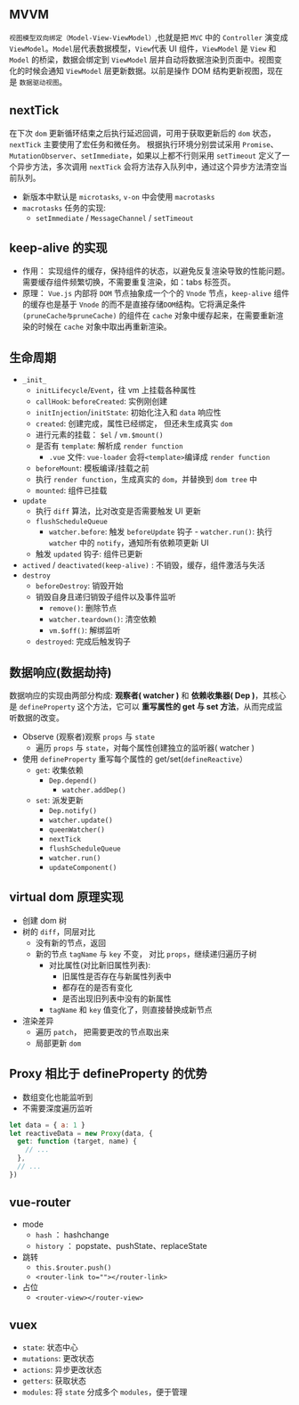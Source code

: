 ## MVVM

`视图模型双向绑定（Model-View-ViewModel）`,也就是把 `MVC` 中的 `Controller` 演变成 `ViewModel`。`Model`层代表数据模型，`View`代表 UI 组件，`ViewModel` 是 `View` 和 `Model` 的桥梁，数据会绑定到 `ViewModel` 层并自动将数据渲染到页面中。视图变化的时候会通知 `ViewModel` 层更新数据。以前是操作 DOM 结构更新视图，现在是 `数据驱动视图`。

## nextTick

在下次 `dom` 更新循环结束之后执行延迟回调，可用于获取更新后的 `dom` 状态， `nextTick` 主要使用了宏任务和微任务。 根据执行环境分别尝试采用 `Promise`、`MutationObserver`、`setImmediate`，如果以上都不行则采用 `setTimeout` 定义了一个异步方法，多次调用 `nextTick` 会将方法存入队列中，通过这个异步方法清空当前队列。

- 新版本中默认是 `microtasks`, `v-on` 中会使用 `macrotasks`
- `macrotasks` 任务的实现:
  - `setImmediate` / `MessageChannel` / `setTimeout`

## keep-alive 的实现

- 作用： 实现组件的缓存，保持组件的状态，以避免反复渲染导致的性能问题。需要缓存组件频繁切换，不需要重复渲染，如：tabs 标签页。
- 原理： `Vue.js` 内部将 `DOM` 节点抽象成一个个的 `Vnode` 节点，`keep-alive` 组件的缓存也是基于 `Vnode` 的而不是直接存储`DOM`结构。它将满足条件 `(pruneCache与pruneCache)` 的组件在 `cache` 对象中缓存起来，在需要重新渲染的时候在 `cache` 对象中取出再重新渲染。

## 生命周期

- `_init_`
  - `initLifecycle`/`Event`，往 vm 上挂载各种属性
  - `callHook`: `beforeCreated`: 实例刚创建
  - `initInjection`/`initState`: 初始化注入和 `data` 响应性
  - `created`: 创建完成，属性已经绑定， 但还未生成真实 `dom`
  - 进行元素的挂载： `$el` / `vm.$mount()`
  - 是否有 `template`: 解析成 `render function`
    - `.vue` 文件: `vue-loader` 会将`<template>`编译成 `render function`
  - `beforeMount`: 模板编译/挂载之前
  - 执行 `render function`，生成真实的 `dom`，并替换到 `dom tree` 中
  - `mounted`: 组件已挂载
- `update`
  - 执行 `diff` 算法，比对改变是否需要触发 UI 更新
  - `flushScheduleQueue`
    - `watcher.before`: 触发 `beforeUpdate` 钩子 - `watcher.run()`: 执行 `watcher` 中的 `notify`，通知所有依赖项更新 UI
  - 触发 `updated` 钩子: 组件已更新
- `actived` / `deactivated(keep-alive)` : 不销毁，缓存，组件激活与失活
- `destroy`
  - `beforeDestroy`: 销毁开始
  - 销毁自身且递归销毁子组件以及事件监听
    - `remove()`: 删除节点
    - `watcher.teardown()`: 清空依赖
    - `vm.$off()`: 解绑监听
  - `destroyed`: 完成后触发钩子

## 数据响应(数据劫持)

数据响应的实现由两部分构成: **观察者( watcher )** 和 **依赖收集器( Dep )**，其核心是 `defineProperty` 这个方法，它可以 **重写属性的 get 与 set 方法**，从而完成监听数据的改变。

- Observe (观察者)观察 `props` 与 `state`
  - 遍历 `props` 与 `state`，对每个属性创建独立的监听器( watcher )
- 使用 `defineProperty` 重写每个属性的 get/set(`defineReactive`）
  - `get`: 收集依赖
    - `Dep.depend()`
      - `watcher.addDep()`
  - `set`: 派发更新
    - `Dep.notify()`
    - `watcher.update()`
    - `queenWatcher()`
    - `nextTick`
    - `flushScheduleQueue`
    - `watcher.run()`
    - `updateComponent()`

## virtual dom 原理实现

- 创建 dom 树
- 树的 `diff`，同层对比
  - 没有新的节点，返回
  - 新的节点 `tagName` 与 `key` 不变， 对比 `props`，继续递归遍历子树
    - 对比属性(对比新旧属性列表):
      - 旧属性是否存在与新属性列表中
      - 都存在的是否有变化
      - 是否出现旧列表中没有的新属性
    - `tagName` 和 `key` 值变化了，则直接替换成新节点
- 渲染差异
  - 遍历 `patch`， 把需要更改的节点取出来
  - 局部更新 `dom`

## Proxy 相比于 defineProperty 的优势

- 数组变化也能监听到
- 不需要深度遍历监听

```js
let data = { a: 1 }
let reactiveData = new Proxy(data, {
  get: function (target, name) {
    // ...
  },
  // ...
})
```

## vue-router

- mode
  - `hash` ： hashchange
  - `history` ： popstate、pushState、replaceState
- 跳转
  - `this.$router.push()`
  - `<router-link to=""></router-link>`
- 占位
  - `<router-view></router-view>`

## vuex

- `state`: 状态中心
- `mutations`: 更改状态
- `actions`: 异步更改状态
- `getters`: 获取状态
- `modules`: 将 `state` 分成多个 `modules`，便于管理
